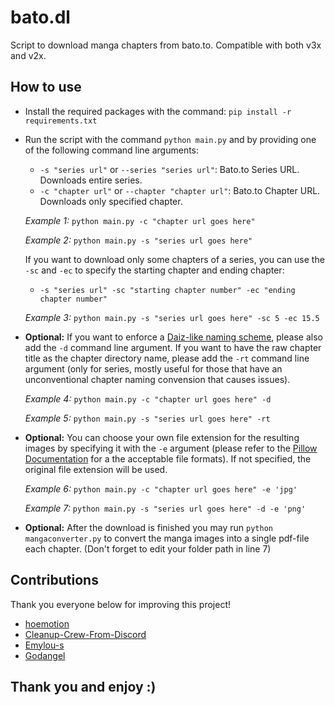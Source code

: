# bato.dl
Script to download manga chapters from bato.to. Compatible with both v3x and v2x.

## How to use
- Install the required packages with the command: `pip install -r requirements.txt`
- Run the script with the command `python main.py` and by providing one of the following command line arguments:

    - `-s "series url"` or `--series "series url"`: Bato.to Series URL. Downloads entire series.
    - `-c "chapter url"` or `--chapter "chapter url"`: Bato.to Chapter URL. Downloads only specified chapter.

    *Example 1:* `python main.py -c "chapter url goes here"`
    
    *Example 2:* `python main.py -s "series url goes here"`

    If you want to download only some chapters of a series, you can use the `-sc` and `-ec` to specify the starting chapter and ending chapter:
    - `-s "series url" -sc "starting chapter number" -ec "ending chapter number"`

    *Example 3:* `python main.py -s "series url goes here" -sc 5 -ec 15.5`

- **Optional:** If you want to enforce a [Daiz-like naming scheme](https://github.com/Daiz/manga-naming-scheme), please also add the `-d` command line argument. If you want to have the raw chapter title as the chapter directory name, please add the `-rt` command line argument (only for series, mostly useful for those that have an unconventional chapter naming convension that causes issues).

    *Example 4:* `python main.py -c "chapter url goes here" -d`

    *Example 5:* `python main.py -s "series url goes here" -rt`

- **Optional:** You can choose your own file extension for the resulting images by specifying it with the `-e` argument (please refer to the [Pillow Documentation](https://pillow.readthedocs.io/en/stable/handbook/image-file-formats.html) for a the acceptable file formats). If not specified, the original file extension will be used.

    *Example 6:* `python main.py -c "chapter url goes here" -e 'jpg'`

    *Example 7:* `python main.py -s "series url goes here" -d -e 'png'`

- **Optional:** After the download is finished you may run `python mangaconverter.py` to convert the manga images into a single pdf-file each chapter. (Don't forget to edit your folder path in line 7)

## Contributions
Thank you everyone below for improving this project!

- [hoemotion](https://github.com/AntonisTorb/bato.dl/pull/1)
- [Cleanup-Crew-From-Discord](https://github.com/AntonisTorb/bato.dl/pull/2)
- [Emylou-s](https://github.com/AntonisTorb/bato.dl/pull/3)
- [Godangel ](https://github.com/AntonisTorb/bato.dl/pull/6)

## Thank you and enjoy :)
